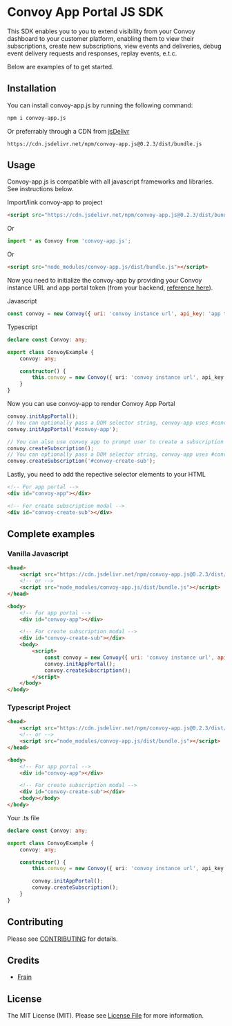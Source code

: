 # Convoy App Portal JS SDK

This SDK enables you to you to extend visibility from your Convoy dashboard to your customer platform, enabling them to view their subscriptions, create new subscriptions, view events and deliveries, debug event delivery requests and responses, replay events, e.t.c.

Below are examples of to get started.

## Installation

You can install convoy-app.js by running the following command:

```bash
npm i convoy-app.js
```

Or preferrably through a CDN from [jsDelivr](https://www.jsdelivr.com/package/npm/convoy-app.js)

```
https://cdn.jsdelivr.net/npm/convoy-app.js@0.2.3/dist/bundle.js
```

## Usage

Convoy-app.js is compatible with all javascript frameworks and libraries. See instructions below.

Import/link convoy-app to project

```html
<script src="https://cdn.jsdelivr.net/npm/convoy-app.js@0.2.3/dist/bundle.js"></script>
```

Or

```js
import * as Convoy from 'convoy-app.js';
```

Or

```html
<script src="node_modules/convoy-app.js/dist/bundle.js"></script>
```

Now you need to initialize the convoy-app by providing your Convoy instance URL and app portal token (from your backend, [reference here](https://convoy.readme.io/reference/post_security-applications-appid-keys)).

Javascript

```js
const convoy = new Convoy({ uri: 'convoy instance url', api_key: 'app token from your backend' });
```

Typescript

```ts
declare const Convoy: any;

export class ConvoyExample {
	convoy: any;

	constructor() {
		this.convoy = new Convoy({ uri: 'convoy instance url', api_key: 'app token from your backend' });
	}
}
```

Now you can use convoy-app to render Convoy App Portal

```js
convoy.initAppPortal();
// You can optionally pass a DOM selector string, convoy-app uses #convoy-app by default
convoy.initAppPortal('#convoy-app');

// You can also use convoy app to prompt user to create a subscription alone
convoy.createSubscription();
// You can optionally pass a DOM selector string, convoy-app uses #convoy-create-sub by default
convoy.createSubscription('#convoy-create-sub');
```

Lastly, you need to add the repective selector elements to your HTML

```html
<!-- For app portal -->
<div id="convoy-app"></div>

<!-- For create subscription modal -->
<div id="convoy-create-sub"></div>
```

## Complete examples

### Vanilla Javascript

```html
<head>
	<script src="https://cdn.jsdelivr.net/npm/convoy-app.js@0.2.3/dist/bundle.js"></script>
	<!-- or -->
	<script src="node_modules/convoy-app.js/dist/bundle.js"></script>
</head>

<body>
	<!-- For app portal -->
	<div id="convoy-app"></div>

	<!-- For create subscription modal -->
	<div id="convoy-create-sub"></div>
	<body>
		<script>
			const convoy = new Convoy({ uri: 'convoy instance url', api_key: 'app token from your backend' });
			convoy.initAppPortal();
			convoy.createSubscription();
		</script>
	</body>
</body>
```

### Typescript Project

```html
<head>
	<script src="https://cdn.jsdelivr.net/npm/convoy-app.js@0.2.3/dist/bundle.js"></script>
	<!-- or -->
	<script src="node_modules/convoy-app.js/dist/bundle.js"></script>
</head>

<body>
	<!-- For app portal -->
	<div id="convoy-app"></div>

	<!-- For create subscription modal -->
	<div id="convoy-create-sub"></div>
	<body></body>
</body>
```

Your .ts file

```ts
declare const Convoy: any;

export class ConvoyExample {
	convoy: any;

	constructor() {
		this.convoy = new Convoy({ uri: 'convoy instance url', api_key: 'app token from your backend' });

		convoy.initAppPortal();
		convoy.createSubscription();
	}
}
```

## Contributing

Please see [CONTRIBUTING](CONTRIBUTING.md) for details.

## Credits

-   [Frain](https://github.com/frain-dev)

## License

The MIT License (MIT). Please see [License File](LICENSE.md) for more information.
